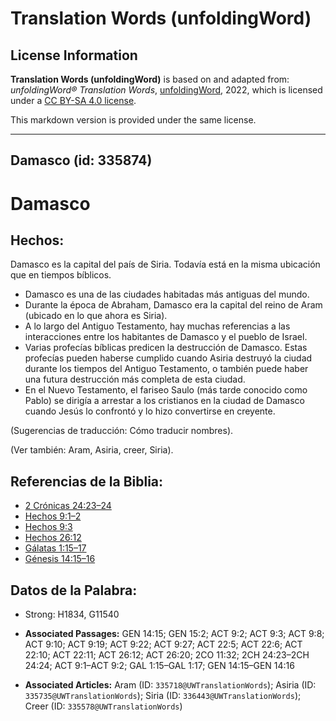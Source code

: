 # Translation Words (unfoldingWord)

## License Information

**Translation Words (unfoldingWord)** is based on and adapted from: _unfoldingWord® Translation Words_, [unfoldingWord](https://unfoldingword.org/utw), 2022, which is licensed under a [CC BY-SA 4.0 license](https://creativecommons.org/licenses/by-sa/4.0/legalcode.en).

This markdown version is provided under the same license.



--------------------------------

## Damasco (id: 335874)

Damasco
=======

Hechos:
-------

Damasco es la capital del país de Siria. Todavía está en la misma ubicación que en tiempos bíblicos.

* Damasco es una de las ciudades habitadas más antiguas del mundo.
* Durante la época de Abraham, Damasco era la capital del reino de Aram (ubicado en lo que ahora es Siria).
* A lo largo del Antiguo Testamento, hay muchas referencias a las interacciones entre los habitantes de Damasco y el pueblo de Israel.
* Varias profecías bíblicas predicen la destrucción de Damasco. Estas profecías pueden haberse cumplido cuando Asiria destruyó la ciudad durante los tiempos del Antiguo Testamento, o también puede haber una futura destrucción más completa de esta ciudad.
* En el Nuevo Testamento, el fariseo Saulo (más tarde conocido como Pablo) se dirigía a arrestar a los cristianos en la ciudad de Damasco cuando Jesús lo confrontó y lo hizo convertirse en creyente.

(Sugerencias de traducción: Cómo traducir nombres).

(Ver también: Aram, Asiria, creer, Siria).

Referencias de la Biblia:
-------------------------

* [2 Crónicas 24:23–24](https://ref.ly/2Chr24:23-2Chr24:24)
* [Hechos 9:1–2](https://ref.ly/Acts9:1-Acts9:2)
* [Hechos 9:3](https://ref.ly/Acts9:3)
* [Hechos 26:12](https://ref.ly/Acts26:12)
* [Gálatas 1:15–17](https://ref.ly/Gal1:15-Gal1:17)
* [Génesis 14:15–16](https://ref.ly/Gen14:15-Gen14:16)

Datos de la Palabra:
--------------------

* Strong: H1834, G11540

* **Associated Passages:** GEN 14:15; GEN 15:2; ACT 9:2; ACT 9:3; ACT 9:8; ACT 9:10; ACT 9:19; ACT 9:22; ACT 9:27; ACT 22:5; ACT 22:6; ACT 22:10; ACT 22:11; ACT 26:12; ACT 26:20; 2CO 11:32; 2CH 24:23–2CH 24:24; ACT 9:1–ACT 9:2; GAL 1:15–GAL 1:17; GEN 14:15–GEN 14:16
* **Associated Articles:** Aram (ID: `335718@UWTranslationWords`); Asiria (ID: `335735@UWTranslationWords`); Siria (ID: `336443@UWTranslationWords`); Creer (ID: `335578@UWTranslationWords`)

